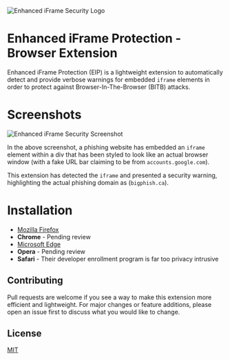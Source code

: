 ![Enhanced iFrame Security Logo](https://github.com/odacavo/enhanced-iframe-protection/blob/main/browser-api/src/icons/icon48.png?raw=true)

# Enhanced iFrame Protection - Browser Extension

Enhanced iFrame Protection (EIP) is a lightweight extension to automatically detect and provide verbose warnings for embedded `iframe` elements in order to protect against Browser-In-The-Browser (BITB) attacks.

# Screenshots
![Enhanced iFrame Security Screenshot](https://i.imgur.com/9bhKl6r.png)

In the above screenshot, a phishing website has embedded an `iframe` element within a div that has been styled to look like an actual browser window (with a fake URL bar claiming to be from `accounts.google.com`). 

This extension has detected the `iframe` and presented a security warning, highlighting the actual phishing domain as (`bigphish.ca`).

# Installation

- [Mozilla Firefox](https://addons.mozilla.org/en-CA/firefox/addon/enhanced-iframe-protection/)
- **Chrome** - Pending review
- [Microsoft Edge](https://microsoftedge.microsoft.com/addons/detail/enhanced-iframe-protectio/nhagefgjgbhenhbjijbbnbfphjjdbhof)
- **Opera** - Pending review
- **Safari** - Their developer enrollment program is far too privacy intrusive

## Contributing
Pull requests are welcome if you see a way to make this extension more efficient and lightweight. For major changes or feature additions, please open an issue first to discuss what you would like to change.

## License
[MIT](https://choosealicense.com/licenses/mit/)